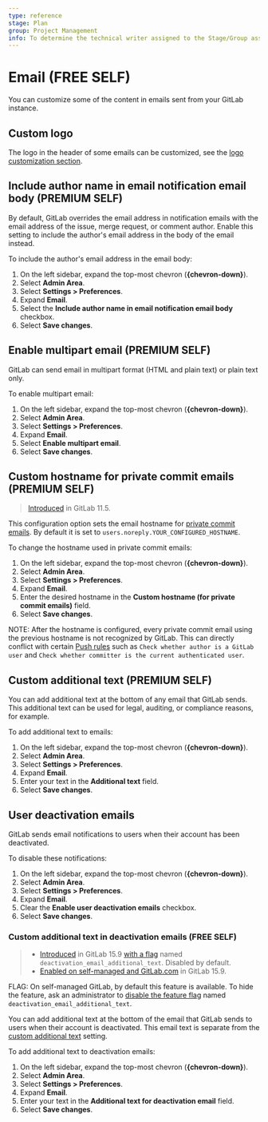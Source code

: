 ```yaml
---
type: reference
stage: Plan
group: Project Management
info: To determine the technical writer assigned to the Stage/Group associated with this page, see https://about.gitlab.com/handbook/product/ux/technical-writing/#assignments
---
```


# Email **(FREE SELF)**

You can customize some of the content in emails sent from your GitLab instance.

## Custom logo

The logo in the header of some emails can be customized, see the [logo customization section](../../administration/appearance.md#navigation-bar).

## Include author name in email notification email body **(PREMIUM SELF)**

By default, GitLab overrides the email address in notification emails with the email address
of the issue, merge request, or comment author. Enable this setting to include the author's email
address in the body of the email instead.

To include the author's email address in the email body:

1. On the left sidebar, expand the top-most chevron (**{chevron-down}**).
1. Select **Admin Area**.
1. Select **Settings > Preferences**.
1. Expand **Email**.
1. Select the **Include author name in email notification email body** checkbox.
1. Select **Save changes**.

## Enable multipart email **(PREMIUM SELF)**

GitLab can send email in multipart format (HTML and plain text) or plain text only.

To enable multipart email:

1. On the left sidebar, expand the top-most chevron (**{chevron-down}**).
1. Select **Admin Area**.
1. Select **Settings > Preferences**.
1. Expand **Email**.
1. Select **Enable multipart email**.
1. Select **Save changes**.

## Custom hostname for private commit emails **(PREMIUM SELF)**

> [Introduced](https://gitlab.com/gitlab-org/gitlab-foss/-/merge_requests/22560) in GitLab 11.5.

This configuration option sets the email hostname for [private commit emails](../../user/profile/index.md#use-an-automatically-generated-private-commit-email).
 By default it is set to `users.noreply.YOUR_CONFIGURED_HOSTNAME`.

To change the hostname used in private commit emails:

1. On the left sidebar, expand the top-most chevron (**{chevron-down}**).
1. Select **Admin Area**.
1. Select **Settings > Preferences**.
1. Expand **Email**.
1. Enter the desired hostname in the **Custom hostname (for private commit emails)** field.
1. Select **Save changes**.

NOTE:
After the hostname is configured, every private commit email using the previous hostname is not
recognized by GitLab. This can directly conflict with certain [Push rules](../../user/project/repository/push_rules.md) such as
`Check whether author is a GitLab user` and `Check whether committer is the current authenticated user`.

## Custom additional text **(PREMIUM SELF)**

You can add additional text at the bottom of any email that GitLab sends. This additional text
can be used for legal, auditing, or compliance reasons, for example.

To add additional text to emails:

1. On the left sidebar, expand the top-most chevron (**{chevron-down}**).
1. Select **Admin Area**.
1. Select **Settings > Preferences**.
1. Expand **Email**.
1. Enter your text in the **Additional text** field.
1. Select **Save changes**.

## User deactivation emails

GitLab sends email notifications to users when their account has been deactivated.

To disable these notifications:

1. On the left sidebar, expand the top-most chevron (**{chevron-down}**).
1. Select **Admin Area**.
1. Select **Settings > Preferences**.
1. Expand **Email**.
1. Clear the **Enable user deactivation emails** checkbox.
1. Select **Save changes**.

### Custom additional text in deactivation emails **(FREE SELF)**

> - [Introduced](https://gitlab.com/gitlab-org/gitlab/-/issues/355964) in GitLab 15.9 [with a flag](../../administration/feature_flags.md) named `deactivation_email_additional_text`. Disabled by default.
> - [Enabled on self-managed and GitLab.com](https://gitlab.com/gitlab-org/gitlab/-/merge_requests/111882) in GitLab 15.9.

FLAG:
On self-managed GitLab, by default this feature is available. To hide the feature, ask an
administrator to [disable the feature flag](../../administration/feature_flags.md) named
`deactivation_email_additional_text`.

You can add additional text at the bottom of the email that GitLab sends to users when their account
is deactivated. This email text is separate from the [custom additional text](#custom-additional-text)
setting.

To add additional text to deactivation emails:

1. On the left sidebar, expand the top-most chevron (**{chevron-down}**).
1. Select **Admin Area**.
1. Select **Settings > Preferences**.
1. Expand **Email**.
1. Enter your text in the **Additional text for deactivation email** field.
1. Select **Save changes**.

<!-- ## Troubleshooting

Include any troubleshooting steps that you can foresee. If you know beforehand what issues
one might have when setting this up, or when something is changed, or on upgrading, it's
important to describe those, too. Think of things that may go wrong and include them here.
This is important to minimize requests for support, and to avoid doc comments with
questions that you know someone might ask.

Each scenario can be a third-level heading, for example `### Getting error message X`.
If you have none to add when creating a doc, leave this section in place
but commented out to help encourage others to add to it in the future. -->
